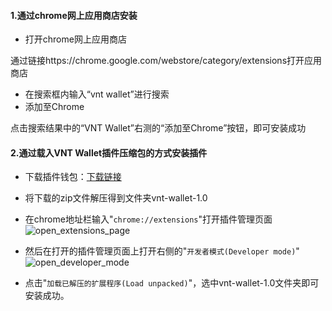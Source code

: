 #### 1.通过chrome网上应用商店安装

* 打开chrome网上应用商店

通过链接https://chrome.google.com/webstore/category/extensions打开应用商店

* 在搜索框内输入“vnt wallet”进行搜索
* 添加至Chrome

点击搜索结果中的“VNT Wallet”右测的“添加至Chrome”按钮，即可安装成功



#### 2.通过载入VNT Wallet插件压缩包的方式安装插件

- 下载插件钱包：[下载链接](http://vntchain.io/download)

- 将下载的zip文件解压得到文件夹vnt-wallet-1.0

- 在chrome地址栏输入"`chrome://extensions`"打开插件管理页面
![open_extensions_page](https://raw.githubusercontent.com/vntchain/statics/master/wallet/open_extensions_page.png)  

- 然后在打开的插件管理页面上打开右侧的"`开发者模式(Developer mode)`"
![open_developer_mode](https://raw.githubusercontent.com/vntchain/statics/master/wallet/open_developer_mode.png)  

- 点击"`加载已解压的扩展程序(Load unpacked)`"，选中vnt-wallet-1.0文件夹即可安装成功。